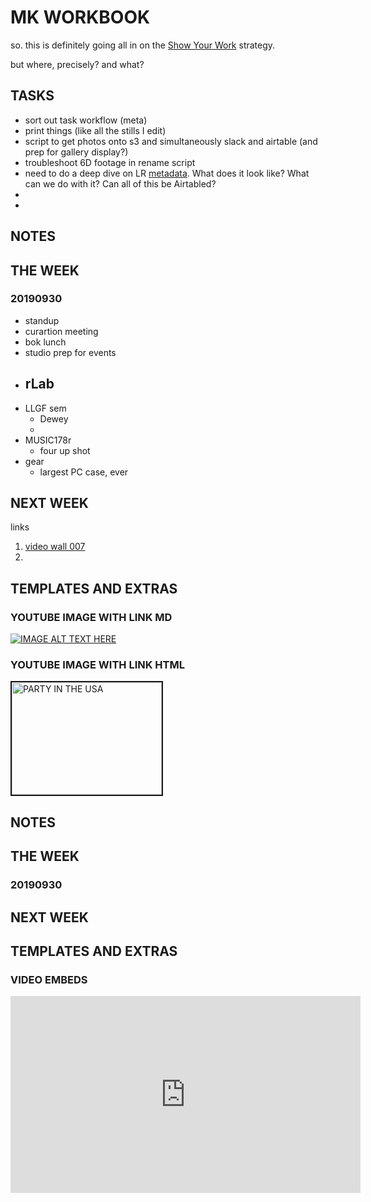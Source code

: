 # MK WORKBOOK

so.
this is definitely going all in on the [Show Your Work](https://www.amazon.com/Show-Your-Work-Austin-Kleon/dp/076117897X/ref=sr_1_1?keywords=show+your+work&qid=1569804976&s=gateway&sr=8-1) strategy.

but where, precisely? and what?

## TASKS

- sort out task workflow (meta)
- print things (like all the stills I edit)
- script to get photos onto s3 and simultaneously slack and airtable (and prep for gallery display?)
- troubleshoot 6D footage in rename script
- need to do a deep dive on LR [metadata](https://helpx.adobe.com/lightroom-classic/help/metadata-basics-actions.html). What does it look like? What can we do with it? Can all of this be Airtabled?
- 
- 

## NOTES




## THE WEEK

### 20190930

- standup
- curartion meeting
- bok lunch 
- studio prep for events
- rLab
	- 
- LLGF sem
	- Dewey
	- 
- MUSIC178r
	- four up shot
- gear
	- largest PC case, ever


## NEXT WEEK

links

 1. [video wall 007](https://show.learninglab.xyz/mk/videowall_07/)
 2. 

## TEMPLATES AND EXTRAS

### YOUTUBE IMAGE WITH LINK MD

[![IMAGE ALT TEXT HERE](http://img.youtube.com/vi/M11SvDtPBhA/0.jpg)](http://www.youtube.com/watch?v=M11SvDtPBhA)

### YOUTUBE IMAGE WITH LINK HTML

<a href="http://www.youtube.com/watch?feature=player_embedded&v=M11SvDtPBhA
" target="_blank"><img src="http://img.youtube.com/vi/M11SvDtPBhA/0.jpg" 
alt="PARTY IN THE USA" width="240" height="180" border="2" /></a>



## NOTES




## THE WEEK

### 20190930


## NEXT WEEK

## TEMPLATES AND EXTRAS

### VIDEO EMBEDS
<iframe width="560" height="315" src="https://www.youtube.com/embed/Wo0Q39adaw4" frameborder="0" allow="accelerometer; autoplay; encrypted-media; gyroscope; picture-in-picture" allowfullscreen></iframe>

<!--stackedit_data:
eyJoaXN0b3J5IjpbNjcyMjQ3NTg5LDE4NjEyOTEzMDEsMTMxOT
kxNjkzOCwxOTg3NDc1OTRdfQ==
-->